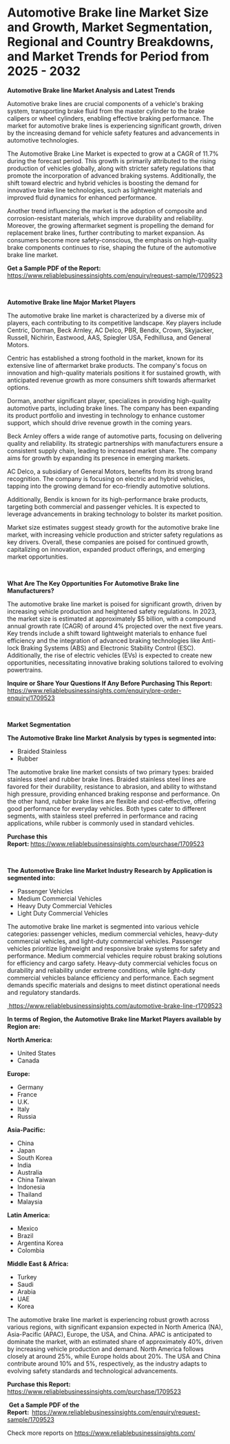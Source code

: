<p><h1>Automotive Brake line Market Size and Growth, Market Segmentation, Regional and Country Breakdowns, and Market Trends for Period from 2025 -  2032</h1></p><p><strong>Automotive Brake line Market Analysis and Latest Trends</strong></p>
<p><p>Automotive brake lines are crucial components of a vehicle's braking system, transporting brake fluid from the master cylinder to the brake calipers or wheel cylinders, enabling effective braking performance. The market for automotive brake lines is experiencing significant growth, driven by the increasing demand for vehicle safety features and advancements in automotive technologies.</p><p>The Automotive Brake Line Market is expected to grow at a CAGR of 11.7% during the forecast period. This growth is primarily attributed to the rising production of vehicles globally, along with stricter safety regulations that promote the incorporation of advanced braking systems. Additionally, the shift toward electric and hybrid vehicles is boosting the demand for innovative brake line technologies, such as lightweight materials and improved fluid dynamics for enhanced performance.</p><p>Another trend influencing the market is the adoption of composite and corrosion-resistant materials, which improve durability and reliability. Moreover, the growing aftermarket segment is propelling the demand for replacement brake lines, further contributing to market expansion. As consumers become more safety-conscious, the emphasis on high-quality brake components continues to rise, shaping the future of the automotive brake line market.</p></p>
<p><strong>Get a Sample PDF of the Report:&nbsp;</strong> <a href="https://www.reliablebusinessinsights.com/enquiry/request-sample/1709523?utm_campaign=2820&utm_medium=2&utm_source=Github&utm_content=ia&utm_term=30032025&utm_id=automotive-brake-line">https://www.reliablebusinessinsights.com/enquiry/request-sample/1709523</a></p>
<p>&nbsp;</p>
<p><strong>Automotive Brake line Major Market Players</strong></p>
<p><p>The automotive brake line market is characterized by a diverse mix of players, each contributing to its competitive landscape. Key players include Centric, Dorman, Beck Arnley, AC Delco, PBR, Bendix, Crown, Skyjacker, Russell, Nichirin, Eastwood, AAS, Spiegler USA, Fedhillusa, and General Motors. </p><p>Centric has established a strong foothold in the market, known for its extensive line of aftermarket brake products. The company's focus on innovation and high-quality materials positions it for sustained growth, with anticipated revenue growth as more consumers shift towards aftermarket options.</p><p>Dorman, another significant player, specializes in providing high-quality automotive parts, including brake lines. The company has been expanding its product portfolio and investing in technology to enhance customer support, which should drive revenue growth in the coming years.</p><p>Beck Arnley offers a wide range of automotive parts, focusing on delivering quality and reliability. Its strategic partnerships with manufacturers ensure a consistent supply chain, leading to increased market share. The company aims for growth by expanding its presence in emerging markets.</p><p>AC Delco, a subsidiary of General Motors, benefits from its strong brand recognition. The company is focusing on electric and hybrid vehicles, tapping into the growing demand for eco-friendly automotive solutions. </p><p>Additionally, Bendix is known for its high-performance brake products, targeting both commercial and passenger vehicles. It is expected to leverage advancements in braking technology to bolster its market position.</p><p>Market size estimates suggest steady growth for the automotive brake line market, with increasing vehicle production and stricter safety regulations as key drivers. Overall, these companies are poised for continued growth, capitalizing on innovation, expanded product offerings, and emerging market opportunities.</p></p>
<p>&nbsp;</p>
<p><strong>What Are The Key Opportunities For Automotive Brake line Manufacturers?</strong></p>
<p><p>The automotive brake line market is poised for significant growth, driven by increasing vehicle production and heightened safety regulations. In 2023, the market size is estimated at approximately $5 billion, with a compound annual growth rate (CAGR) of around 4% projected over the next five years. Key trends include a shift toward lightweight materials to enhance fuel efficiency and the integration of advanced braking technologies like Anti-lock Braking Systems (ABS) and Electronic Stability Control (ESC). Additionally, the rise of electric vehicles (EVs) is expected to create new opportunities, necessitating innovative braking solutions tailored to evolving powertrains.</p></p>
<p><strong>Inquire or Share Your Questions If Any Before Purchasing This Report:</strong> <a href="https://www.reliablebusinessinsights.com/enquiry/pre-order-enquiry/1709523?utm_campaign=2820&utm_medium=2&utm_source=Github&utm_content=ia&utm_term=30032025&utm_id=automotive-brake-line">https://www.reliablebusinessinsights.com/enquiry/pre-order-enquiry/1709523</a></p>
<p>&nbsp;</p>
<p><strong>Market Segmentation</strong></p>
<p><strong>The Automotive Brake line Market Analysis by types is segmented into:</strong></p>
<p><ul><li>Braided Stainless</li><li>Rubber</li></ul></p>
<p><p>The automotive brake line market consists of two primary types: braided stainless steel and rubber brake lines. Braided stainless steel lines are favored for their durability, resistance to abrasion, and ability to withstand high pressure, providing enhanced braking response and performance. On the other hand, rubber brake lines are flexible and cost-effective, offering good performance for everyday vehicles. Both types cater to different segments, with stainless steel preferred in performance and racing applications, while rubber is commonly used in standard vehicles.</p></p>
<p><strong>Purchase this Report:&nbsp;</strong><a href="https://www.reliablebusinessinsights.com/purchase/1709523?utm_campaign=2820&utm_medium=2&utm_source=Github&utm_content=ia&utm_term=30032025&utm_id=automotive-brake-line">https://www.reliablebusinessinsights.com/purchase/1709523</a></p>
<p>&nbsp;</p>
<p><strong>The Automotive Brake line Market Industry Research by Application is segmented into:</strong></p>
<p><ul><li>Passenger Vehicles</li><li>Medium Commercial Vehicles</li><li>Heavy Duty Commercial Vehicles</li><li>Light Duty Commercial Vehicles</li></ul></p>
<p><p>The automotive brake line market is segmented into various vehicle categories: passenger vehicles, medium commercial vehicles, heavy-duty commercial vehicles, and light-duty commercial vehicles. Passenger vehicles prioritize lightweight and responsive brake systems for safety and performance. Medium commercial vehicles require robust braking solutions for efficiency and cargo safety. Heavy-duty commercial vehicles focus on durability and reliability under extreme conditions, while light-duty commercial vehicles balance efficiency and performance. Each segment demands specific materials and designs to meet distinct operational needs and regulatory standards.</p></p>
<p><a href="https://www.reliablebusinessinsights.com/automotive-brake-line-r1709523?utm_campaign=2820&utm_medium=2&utm_source=Github&utm_content=ia&utm_term=30032025&utm_id=automotive-brake-line">&nbsp;https://www.reliablebusinessinsights.com/automotive-brake-line-r1709523</a></p>
<p><strong>In terms of Region, the Automotive Brake line Market Players available by Region are:</strong></p>
<p>
    <p> <strong> North America: </strong>
        <ul>
            <li>United States</li>
            <li>Canada</li>
        </ul>
        </p> 
    <p> <strong> Europe: </strong>
        <ul>
            <li>Germany</li>
            <li>France</li>
            <li>U.K.</li>
            <li>Italy</li>
            <li>Russia</li>
        </ul>
        </p> 
    <p> <strong> Asia-Pacific: </strong>
        <ul>
            <li>China</li>
            <li>Japan</li>
            <li>South Korea</li>
            <li>India</li>
            <li>Australia</li>
            <li>China Taiwan</li>
            <li>Indonesia</li>
            <li>Thailand</li>
            <li>Malaysia</li>
        </ul>
        </p> 
    <p> <strong> Latin America: </strong>
        <ul>
            <li>Mexico</li>
            <li>Brazil</li>
            <li>Argentina Korea</li>
            <li>Colombia</li>
        </ul>
        </p> 
    <p> <strong> Middle East & Africa: </strong>
        <ul>
            <li>Turkey</li>
            <li>Saudi</li>
            <li>Arabia</li>
            <li>UAE</li>
            <li>Korea</li>
        </ul>
    </p>
    </p>
<p><p>The automotive brake line market is experiencing robust growth across various regions, with significant expansion expected in North America (NA), Asia-Pacific (APAC), Europe, the USA, and China. APAC is anticipated to dominate the market, with an estimated share of approximately 40%, driven by increasing vehicle production and demand. North America follows closely at around 25%, while Europe holds about 20%. The USA and China contribute around 10% and 5%, respectively, as the industry adapts to evolving safety standards and technological advancements.</p></p>
<p><strong>Purchase this Report: </strong><a href="https://www.reliablebusinessinsights.com/purchase/1709523?utm_campaign=2820&utm_medium=2&utm_source=Github&utm_content=ia&utm_term=30032025&utm_id=automotive-brake-line">https://www.reliablebusinessinsights.com/purchase/1709523</a></p>
<p>&nbsp;<strong>Get a Sample PDF of the Report:&nbsp;&nbsp;</strong><a href="https://www.reliablebusinessinsights.com/enquiry/request-sample/1709523?utm_campaign=2820&utm_medium=2&utm_source=Github&utm_content=ia&utm_term=30032025&utm_id=automotive-brake-line">https://www.reliablebusinessinsights.com/enquiry/request-sample/1709523</a></p>
<p><strong></strong></p>
<p>Check more reports on <a href="https://www.reliablebusinessinsights.com/?utm_campaign=2820&utm_medium=2&utm_source=Github&utm_content=ia&utm_term=30032025&utm_id=automotive-brake-line">https://www.reliablebusinessinsights.com/</a></p>